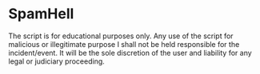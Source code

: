 # SpamHell

The script is for educational purposes only. Any use of the script for malicious or illegitimate purpose I shall not be held responsible for the incident/event. It will be the sole discretion of the user and liability for any legal or judiciary proceeding.
